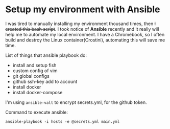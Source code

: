 # Setup my environment with Ansible

I was tired to manually installing my environment thousand times, then ~~I created this bash script~~. I took notice of **Ansible** recently and it really will help me to automate my local environment. I have a Chromebook, so I often build and destroy the Linux container(Crostini), automating this will save me time.

List of things that ansible playbook do:

* install and setup fish
* custom config of vim
* git global configs
* github ssh-key add to account
* install docker
* install docker-compose


I'm using `ansible-valt` to encrypt secrets.yml, for the github token.


Command to execute ansible:

    ansible-playbook -i hosts -e @secrets.yml main.yml